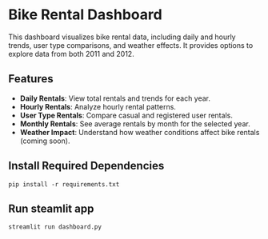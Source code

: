 # Bike Rental Dashboard

This dashboard visualizes bike rental data, including daily and hourly trends, user type comparisons, and weather effects. It provides options to explore data from both 2011 and 2012.

## Features

- **Daily Rentals**: View total rentals and trends for each year.
- **Hourly Rentals**: Analyze hourly rental patterns.
- **User Type Rentals**: Compare casual and registered user rentals.
- **Monthly Rentals**: See average rentals by month for the selected year.
- **Weather Impact**: Understand how weather conditions affect bike rentals (coming soon).

## Install Required Dependencies
```
pip install -r requirements.txt
```

## Run steamlit app
```
streamlit run dashboard.py
```